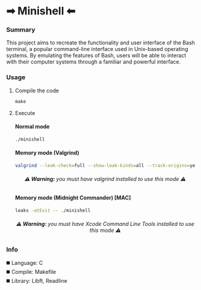 # ➡︎ Minishell ⬅︎

### Summary
This project aims to recreate the functionality and user interface of the Bash terminal, 
a popular command-line interface used in Unix-based operating systems. By emulating the 
features of Bash, users will be able to interact with their computer systems through 
a familiar and powerful interface.

### Usage
1) Compile the code
   ```makefile
   make
   ```
2) Execute
   #### Normal mode
   ```bash
   ./minishell
   ```
   #### Memory mode (Valgrind)
   ```bash
   valgrind --leak-check=full --show-leak-kinds=all --track-origins=yes ./minishell
   ```
   <div align="center"> <h6> <p> <b> ⚠️ Warning: </b> you must have valgrind installed to use this mode ⚠️ </p> </h6> </div>

   #### Memory mode (Midnight Commander) [MAC]
   ```bash
   leaks -atExit -- ./minishell
   ```
   <div align="center"> <h6> <p> <b> ⚠️ Warning: </b> you must have Xcode Command Line Tools installed to use this mode ⚠️ </p> </h6> </div>
   
### Info
◼️ Language: C
<br>
◼️ Compile: Makefile
<br>
◼️ Library: Libft, Readline
